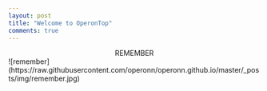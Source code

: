 ```yaml
---
layout: post
title: "Welcome to OperonTop"
comments: true
---
```

<center>
REMEMBER
</center>
![remember](https://raw.githubusercontent.com/operonn/operonn.github.io/master/_posts/img/remember.jpg)

